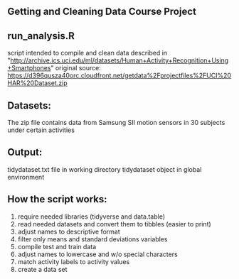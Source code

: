 ## Getting and Cleaning Data Course Project

## run_analysis.R

script intended to compile and clean data described in "http://archive.ics.uci.edu/ml/datasets/Human+Activity+Recognition+Using+Smartphones"
original source: https://d396qusza40orc.cloudfront.net/getdata%2Fprojectfiles%2FUCI%20HAR%20Dataset.zip

## Datasets:
The zip file contains data from Samsung SII motion sensors in 30 subjects under certain activities

## Output:
tidydataset.txt file in working directory
tidydataset object in global environment

## How the script works:
1) require needed libraries (tidyverse and data.table)
2) read needed datasets and convert them to tibbles (easier to print)
3) adjust names to descriptive format
4) filter only means and standard deviations variables
5) compile test and train data
6) adjust names to lowercase and w/o special characters
7) match activity labels to activity values
8) create a data set
